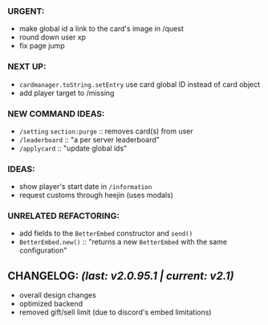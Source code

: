 ### **URGENT:**
 - make global id a link to the card's image in /quest
 - round down user xp
 - fix page jump

### **NEXT UP:**
 - `cardmanager.toString.setEntry` use card global ID instead of card object
 - add player target to /missing

### **NEW COMMAND IDEAS:**
 - `/setting` `section:purge` :: removes card(s) from user
 - `/leaderboard` :: "a per server leaderboard"
 - `/applycard` :: "update global ids"

### **IDEAS:**
 - show player's start date in `/information`
 - request customs through heejin (uses modals)

### **UNRELATED REFACTORING:**
 - add fields to the `BetterEmbed` constructor and `send()`
 - `BetterEmbed.new()` :: "returns a new `BetterEmbed` with the same configuration"

<!-- - - - - - - - - - - -->
## **CHANGELOG:** *(last: v2.0.95.1 | current: v2.1)*
 - overall design changes
 - optimized backend
 - removed gift/sell limit (due to discord's embed limitations)